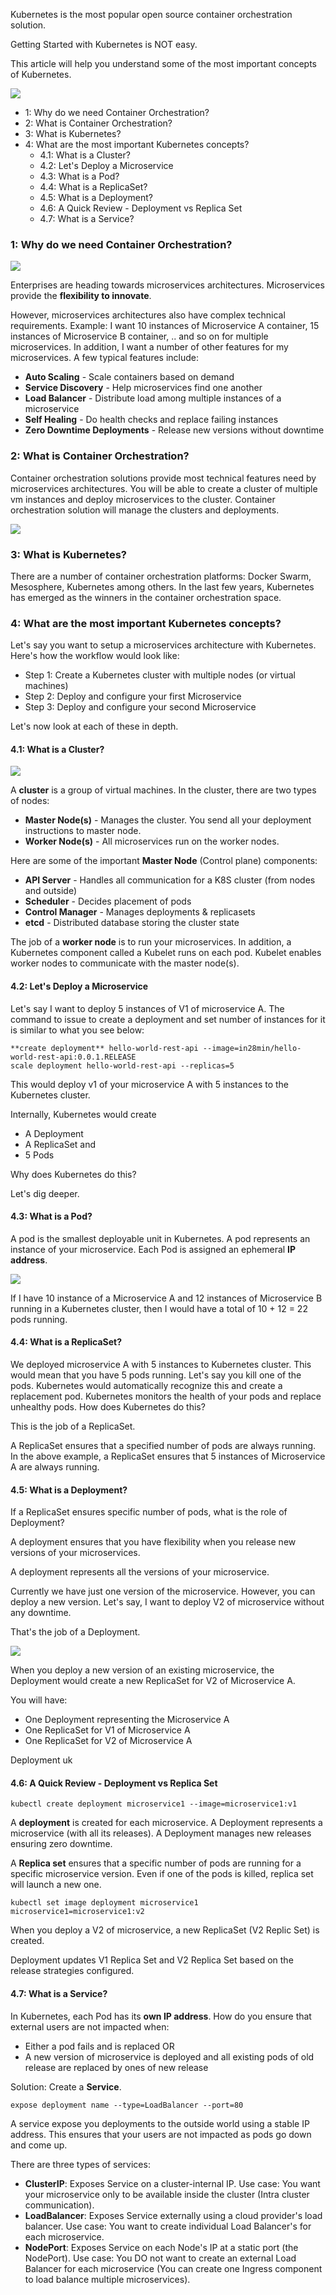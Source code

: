 Kubernetes is the most popular open source container orchestration solution.

Getting Started with Kubernetes is NOT easy.

This article will help you understand some of the most important concepts of Kubernetes.

![](./images/02-architecture/container-orchestration.png) 

<!-- MarkdownTOC -->

- 1: Why do we need Container Orchestration?
- 2: What is Container Orchestration?
- 3: What is Kubernetes?
- 4: What are the most important Kubernetes concepts?
	- 4.1: What is a Cluster?
	- 4.2: Let's Deploy a Microservice
	- 4.3: What is a Pod?
	- 4.4: What is a ReplicaSet?
	- 4.5: What is a Deployment?
	- 4.6: A Quick Review - Deployment vs Replica Set
	- 4.7: What is a Service?

<!-- /MarkdownTOC -->


### 1: Why do we need Container Orchestration?

![](./images/02-architecture/microservices.png)

Enterprises are heading towards microservices architectures. Microservices provide the **flexibility to innovate**. 

However, microservices architectures also have complex technical requirements. Example: I want 10 instances of Microservice A container, 15 instances of Microservice B container, .. and so on for multiple microservices. In addition, I want a number of other features for my microservices. A few typical features include:
- **Auto Scaling** - Scale containers based on demand
- **Service Discovery** - Help microservices find one another
- **Load Balancer** - Distribute load among multiple instances of a microservice
- **Self Healing** - Do health checks and replace failing instances
- **Zero Downtime Deployments** - Release new versions without downtime

### 2: What is Container Orchestration?

Container orchestration solutions provide most technical features need by microservices architectures. You will be able to create a cluster of multiple vm instances and deploy microservices to the cluster. Container orchestration solution will manage the clusters and deployments.

![](./images/02-architecture/container-orchestration.png) 

### 3: What is Kubernetes?

There are a number of container orchestration platforms: Docker Swarm, Mesosphere, Kubernetes among others. In the last few years, Kubernetes has emerged as the winners in the container orchestration space.

### 4: What are the most important Kubernetes concepts?

Let's say you want to setup a microservices architecture with Kubernetes. Here's how the workflow would look like:
- Step 1: Create a Kubernetes cluster with multiple nodes (or virtual machines)
- Step 2: Deploy and configure your first Microservice
- Step 3: Deploy and configure your second Microservice

Let's now look at each of these in depth.

#### 4.1: What is a Cluster?

![](./images/gcp/kubernetes-02-architecture-cluster.png)

A **cluster** is a group of virtual machines. In the cluster, there are two types of nodes:
- **Master Node(s)** - Manages the cluster. You send all your deployment instructions to master node.
- **Worker Node(s)** - All microservices run on the worker nodes.


Here are some of the important **Master Node** (Control plane) components:
- **API Server** - Handles all communication for a K8S cluster (from nodes and outside)
- **Scheduler** - Decides placement of pods
- **Control Manager** - Manages deployments & replicasets
- **etcd** - Distributed database storing the cluster state

The job of a **worker node** is to run your microservices. In addition, a Kubernetes component called a Kubelet runs on each pod. Kubelet enables worker nodes to communicate with the master node(s).

#### 4.2: Let's Deploy a Microservice

Let's say I want to deploy 5 instances of V1 of microservice A. The command to issue to create a deployment and set number of instances for it is similar to what you see below:

```
**create deployment** hello-world-rest-api --image=in28min/hello-world-rest-api:0.0.1.RELEASE
scale deployment hello-world-rest-api --replicas=5
```

This would deploy v1 of your microservice A with 5 instances to the Kubernetes cluster.

Internally, Kubernetes would create
- A Deployment
- A ReplicaSet and
- 5 Pods

Why does Kubernetes do this?

Let's dig deeper.

#### 4.3: What is a Pod?

A pod is the smallest deployable unit in Kubernetes. A pod represents an instance of your microservice. Each Pod is assigned an ephemeral **IP address**. 

![](./images/gcp/kubernetes-deployment-hierarchy.png) 

If I have 10 instance of a Microservice A and 12 instances of Microservice B running in a Kubernetes cluster, then I would have a total of 10 + 12 = 22 pods running.

#### 4.4: What is a ReplicaSet?

We deployed microservice A with 5 instances to Kubernetes cluster. This would mean that you have 5 pods running. Let's say you kill one of the pods. Kubernetes would automatically recognize this and create a replacement pod. Kubernetes monitors the health of your pods and replace unhealthy pods. How does Kubernetes do this?

This is the job of a ReplicaSet. 

A ReplicaSet ensures that a specified number of pods are always running. In the above example, a ReplicaSet ensures that 5 instances of Microservice A are always running.

#### 4.5: What is a Deployment?

If a ReplicaSet ensures specific number of pods, what is the role of Deployment?

A deployment ensures that you have flexibility when you release new versions of your microservices.

A deployment represents all the versions of your microservice. 

Currently we have just one version of the microservice. However, you can deploy a new version. Let's say, I want to deploy V2 of microservice without any downtime. 

That's the job of a Deployment.

![](./images/gcp/kubernetes-deployment-hierarchy.png) 

When you deploy a new version of an existing microservice, the Deployment would create a new ReplicaSet for V2 of Microservice A.

You will have:
- One Deployment representing the Microservice A
- One ReplicaSet for V1 of Microservice A
- One ReplicaSet for V2 of Microservice A

Deployment uk

#### 4.6: A Quick Review - Deployment vs Replica Set

```
kubectl create deployment microservice1 --image=microservice1:v1
```
A **deployment** is created for each microservice. A Deployment represents a microservice (with all its releases). A Deployment manages new releases ensuring zero downtime.

A **Replica set** ensures that a specific number of pods are running for a specific microservice version. Even if one of the pods is killed, replica set will launch a new one.

```
kubectl set image deployment microservice1 microservice1=microservice1:v2
```

When you deploy a V2 of microservice, a new ReplicaSet (V2 Replic Set) is created.

Deployment updates V1 Replica Set and V2 Replica Set based on the release strategies configured.

#### 4.7: What is a Service?

In Kubernetes, each Pod has its **own IP address**. How do you ensure that external users are not impacted when:
- Either a pod fails and is replaced OR
- A new version of microservice is deployed and all existing pods of old release are replaced by ones of new release

Solution: Create a **Service**.

```
expose deployment name --type=LoadBalancer --port=80
```
A service expose you deployments to the outside world using a stable IP address. This ensures that your users are not impacted as pods go down and come up.

There are three types of services:
- **ClusterIP**: Exposes Service on a cluster-internal IP. Use case: You want your microservice only to be available inside the cluster (Intra cluster communication).
- **LoadBalancer**: Exposes Service externally using a cloud provider's load balancer. Use case: You want to create individual Load Balancer's for each microservice.
- **NodePort**: Exposes Service on each Node's IP at a static port (the NodePort). Use case: You DO not want to create an external Load Balancer for each microservice (You can create one Ingress component to load balance multiple microservices).

